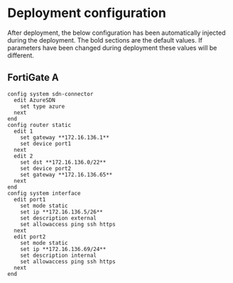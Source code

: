 # Deployment configuration

After deployment, the below configuration has been automatically injected during the deployment. The bold sections are the default values. If parameters have been changed during deployment these values will be different.

## FortiGate A

```text
config system sdn-connector
  edit AzureSDN
    set type azure
  next
end
config router static
  edit 1
    set gateway **172.16.136.1**
    set device port1
  next
  edit 2
    set dst **172.16.136.0/22**
    set device port2
    set gateway **172.16.136.65**
  next
end
config system interface
  edit port1
    set mode static
    set ip **172.16.136.5/26**
    set description external
    set allowaccess ping ssh https
  next
  edit port2
    set mode static
    set ip **172.16.136.69/24**
    set description internal
    set allowaccess ping ssh https
  next
end
```
